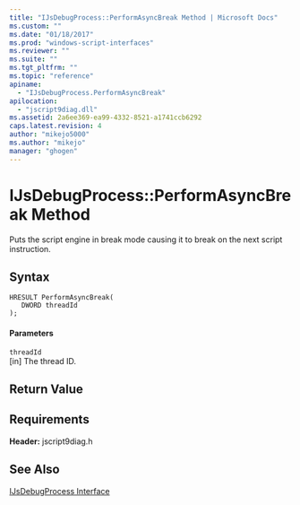 ```yaml
---
title: "IJsDebugProcess::PerformAsyncBreak Method | Microsoft Docs"
ms.custom: ""
ms.date: "01/18/2017"
ms.prod: "windows-script-interfaces"
ms.reviewer: ""
ms.suite: ""
ms.tgt_pltfrm: ""
ms.topic: "reference"
apiname: 
  - "IJsDebugProcess.PerformAsyncBreak"
apilocation: 
  - "jscript9diag.dll"
ms.assetid: 2a6ee369-ea99-4332-8521-a1741ccb6292
caps.latest.revision: 4
author: "mikejo5000"
ms.author: "mikejo"
manager: "ghogen"
---
```

# IJsDebugProcess::PerformAsyncBreak Method
Puts the script engine in break mode causing it to break on the next script instruction.  
  
## Syntax  
  
```  
HRESULT PerformAsyncBreak(  
   DWORD threadId  
);  
```  
  
#### Parameters  
 `threadId`  
 [in] The thread ID.  
  
## Return Value  
  
## Requirements  
 **Header:** jscript9diag.h  
  
## See Also  
 [IJsDebugProcess Interface](../../winscript/reference/ijsdebugprocess-interface.md)